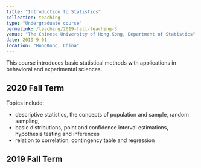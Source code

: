 ```yaml
---
title: "Introduction to Statistics"
collection: teaching
type: "Undergraduate course"
permalink: /teaching/2019-fall-teaching-3
venue: "The Chinese University of Hong Kong, Department of Statistics"
date: 2019-9-01
location: "HongKong, China"
---
```


This course introduces basic statistical methods with applications in behavioral and experimental sciences. 

2020 Fall Term
------
Topics include:
  * descriptive statistics, the concepts of population and sample, random sampling,
  * basic distributions, point and confidence interval estimations, hypothesis testing and inferences
  * relation to correlation, contingency table and regression

2019 Fall Term
------
